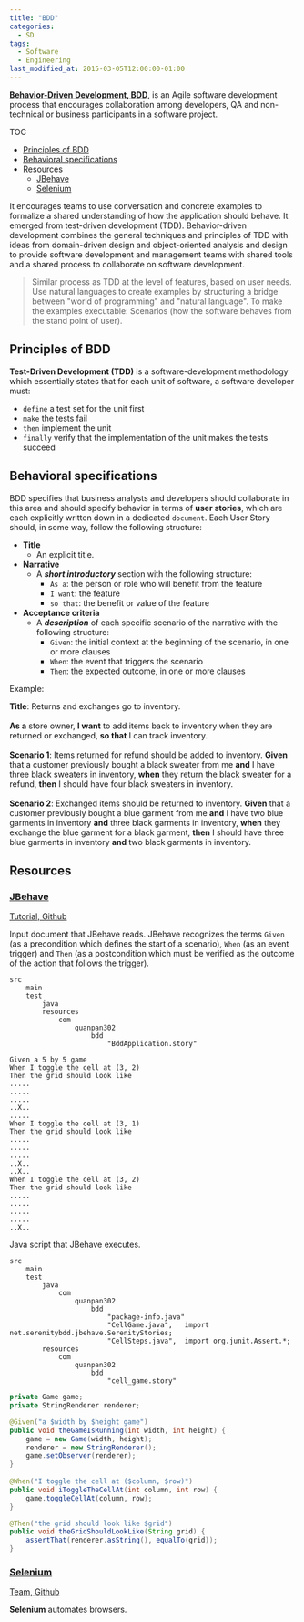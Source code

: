 ```yaml
---
title: "BDD"
categories:
  - SD
tags:
  - Software
  - Engineering
last_modified_at: 2015-03-05T12:00:00-01:00
---
```


**[Behavior-Driven Development, BDD](https://en.wikipedia.org/wiki/Behavior-driven_development)**, is an Agile software development process that encourages collaboration among developers, QA and non-technical or business participants in a software project.

TOC

- [Principles of BDD](#principles-of-bdd)
- [Behavioral specifications](#behavioral-specifications)
- [Resources](#resources)
  - [JBehave](#jbehave)
  - [Selenium](#selenium)


It encourages teams to use conversation and concrete examples to formalize a shared understanding of how the application should behave. It emerged from test-driven development (TDD). Behavior-driven development combines the general techniques and principles of TDD with ideas from domain-driven design and object-oriented analysis and design to provide software development and management teams with shared tools and a shared process to collaborate on software development.

> Similar process as TDD at the level of features, based on user needs.
> Use natural languages to create examples by structuring a bridge between "world of programming" and "natural language".
> To make the examples executable: Scenarios (how the software behaves from the stand point of user).

## Principles of BDD

**Test-Driven Development (TDD)** is a software-development methodology which essentially states that for each unit of software, a software developer must:

- `define` a test set for the unit first
- `make` the tests fail
- `then` implement the unit
- `finally` verify that the implementation of the unit makes the tests succeed


## Behavioral specifications

BDD specifies that business analysts and developers should collaborate in this area and should specify behavior in terms of **user stories**, which are each explicitly written down in a dedicated `document`. Each User Story should, in some way, follow the following structure:

- **Title**
  - An explicit title.
- **Narrative**
  - A **_short introductory_** section with the following structure:
    - `As a`: the person or role who will benefit from the feature
    - `I want`: the feature
    - `so that`: the benefit or value of the feature
- **Acceptance criteria**
  - A **_description_** of each specific scenario of the narrative with the following structure:
    - `Given`: the initial context at the beginning of the scenario, in one or more clauses
    - `When`: the event that triggers the scenario
    - `Then`: the expected outcome, in one or more clauses


Example:

**Title**: Returns and exchanges go to inventory.
<br><br>
**As a** store owner,
**I want** to add items back to inventory when they are returned or exchanged,
**so that** I can track inventory.
<br><br>
**Scenario 1**: Items returned for refund should be added to inventory.
**Given** that a customer previously bought a black sweater from me
**and** I have three black sweaters in inventory,
**when** they return the black sweater for a refund,
**then** I should have four black sweaters in inventory.
<br><br>
**Scenario 2**: Exchanged items should be returned to inventory.
**Given** that a customer previously bought a blue garment from me
**and** I have two blue garments in inventory
**and** three black garments in inventory,
**when** they exchange the blue garment for a black garment,
**then** I should have three blue garments in inventory
**and** two black garments in inventory.


## Resources

### [JBehave](https://jbehave.org/)
[Tutorial, Github](https://github.com/jbehave/jbehave-tutorial)

Input document that JBehave reads.
JBehave recognizes the terms `Given` (as a precondition which defines the start of a scenario), `When` (as an event trigger) and `Then` (as a postcondition which must be verified as the outcome of the action that follows the trigger).

```
src
    main
    test
        java
        resources
            com
                quanpan302
                    bdd
                        "BddApplication.story"
```

```
Given a 5 by 5 game
When I toggle the cell at (3, 2)
Then the grid should look like
.....
.....
.....
..X..
.....
When I toggle the cell at (3, 1)
Then the grid should look like
.....
.....
.....
..X..
..X..
When I toggle the cell at (3, 2)
Then the grid should look like
.....
.....
.....
.....
..X..
```

Java script that JBehave executes.

```
src
    main
    test
        java
            com
                quanpan302
                    bdd
                        "package-info.java"
                        "CellGame.java",   import net.serenitybdd.jbehave.SerenityStories;
                        "CellSteps.java",  import org.junit.Assert.*;
        resources
            com
                quanpan302
                    bdd
                        "cell_game.story"
```

```java
private Game game;
private StringRenderer renderer;

@Given("a $width by $height game")
public void theGameIsRunning(int width, int height) {
    game = new Game(width, height);
    renderer = new StringRenderer();
    game.setObserver(renderer);
}
    
@When("I toggle the cell at ($column, $row)")
public void iToggleTheCellAt(int column, int row) {
    game.toggleCellAt(column, row);
}

@Then("the grid should look like $grid")
public void theGridShouldLookLike(String grid) {
    assertThat(renderer.asString(), equalTo(grid));
}
```

### [Selenium](https://www.selenium.dev/)
[Team, Github](https://github.com/SeleniumHQ)

**Selenium** automates browsers.
